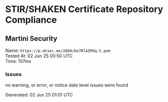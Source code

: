 # STIR/SHAKEN Certificate Repository Compliance

## Martini Security

Name: `https://p.mtsec.me/2884/be7RlAIMXq-5.pem`\
Tested At: 02 Jun 25 00:50 UTC\
Time: 107ms

### Issues

no warning, or error, or notice date level issues were found

Generated: 02 Jun 25 01:01 UTC